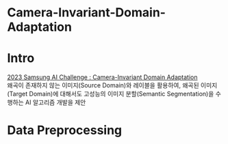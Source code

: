 # Camera-Invariant-Domain-Adaptation

# Intro
[2023 Samsung AI Challenge : Camera-Invariant Domain Adaptation](https://dacon.io/competitions/official/236132/overview/description)  
왜곡이 존재하지 않는 이미지(Source Domain)와 레이블을 활용하여, 왜곡된 이미지(Target Domain)에 대해서도 고성능의 이미지 분할(Semantic Segmentation)을 수행하는 AI 알고리즘 개발을 제안 


# Data Preprocessing
